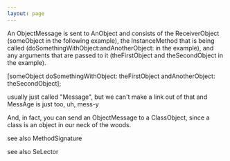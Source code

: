 ```yaml
---
layout: page
---
```




An ObjectMessage is sent to AnObject and consists of the ReceiverObject (someObject in the following example), the InstanceMethod that is being called (doSomethingWithObject:andAnotherObject: in the example), and any arguments that are passed to it (theFirstObject and theSecondObject in the example). 

    
[someObject doSomethingWithObject: theFirstObject
                 andAnotherObject: theSecondObject];


usually just called "Message", but we can't make a link out of that and MessAge is just too, uh, mess-y

And, in fact, you can send an ObjectMessage to a ClassObject, since a class is an object in our neck of the woods.

see also MethodSignature

see also SeLector
